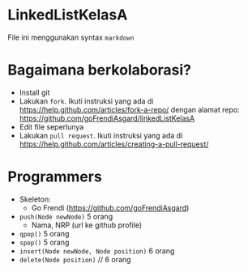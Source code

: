 # LinkedListKelasA

File ini menggunakan syntax `markdown`

# Bagaimana berkolaborasi?
* Install git
* Lakukan `fork`. Ikuti instruksi yang ada di https://help.github.com/articles/fork-a-repo/ dengan alamat repo: https://github.com/goFrendiAsgard/linkedListKelasA
* Edit file seperlunya
* Lakukan `pull request`. Ikuti instruksi yang ada di https://help.github.com/articles/creating-a-pull-request/

# Programmers
* Skeleton:
    - Go Frendi (https://github.com/goFrendiAsgard)
* `push(Node newNode)` 5 orang
    - Nama, NRP (url ke github profile)
* `qpop()` 5 orang
* `spop()` 5 orang
* `insert(Node newNode, Node position)` 6 orang
* `delete(Node position)` // 6 orang
